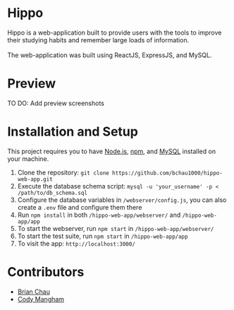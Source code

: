 # Hippo

Hippo is a web-application built to provide users with the tools to improve their studying habits and remember large loads of information. <br>
<br>
The web-application was built using ReactJS, ExpressJS, and MySQL.

# Preview
TO DO: Add preview screenshots

# Installation and Setup
This project requires you to have [Node.js](https://nodejs.org/en/), [npm](https://www.npmjs.com/), and [MySQL](https://dev.mysql.com/downloads/mysql/) installed on your machine.
1. Clone the repository: `git clone https://github.com/bchau1000/hippo-web-app.git`
2. Execute the database schema script: `mysql -u 'your_username' -p < /path/to/db_schema.sql`
3. Configure the database variables in `/webserver/config.js`, you can also create a `.env` file and configure them there
4. Run `npm install` in both `/hippo-web-app/webserver/` and `/hippo-web-app/app`
5. To start the webserver, run `npm start` in `/hippo-web-app/webserver/`
6. To start the test suite, run `npm start` in `/hippo-web-app/app`
7. To visit the app: `http://localhost:3000/`

# Contributors
- [Brian Chau](https://github.com/bchau1000)
- [Cody Mangham](https://github.com/CodyMang)